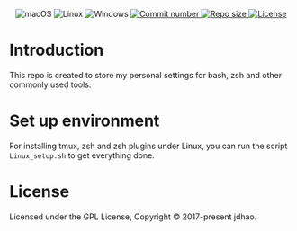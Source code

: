 <div align="center">
<p>
    <a>
      <img alt="macOS" src="https://img.shields.io/badge/macOS-%23.svg?style=flat-square&logo=apple&color=000000&logoColor=white" />
    </a>
    <a>
      <img alt="Linux" src="https://img.shields.io/badge/Linux-%23.svg?style=flat-square&logo=linux&color=FCC624&logoColor=black" />
    </a>
    <a>
      <img alt="Windows" src="https://img.shields.io/badge/Windows-%23.svg?style=flat-square&logo=windows&color=0078D6&logoColor=white" />
    </a>
    <a href="https://github.com/jdhao/dotfiles/commits">
      <img src="https://badgen.net/github/commits/jdhao/dotfiles" alt="Commit number" />
    </a>
    <a href="https://github.com/jdhao/dotfiles">
      <img src="https://img.shields.io/github/repo-size/jdhao/nvim-config?style=flat-square&label=Repo" alt="Repo size">
    </a>
    <a href="https://github.com/jdhao/dotfiles/blob/master/LICENSE">
      <img src="https://img.shields.io/github/license/jdhao/dotfiles?style=flat-square&logo=GNU&label=License" alt="License"/>
    </a>
</p>
</div>

# Introduction

This repo is created to store my personal settings for bash, zsh and other
commonly used tools.

# Set up environment

For installing tmux, zsh and zsh plugins under Linux, you can run the script
`Linux_setup.sh` to get everything done.

# License

Licensed under the GPL License, Copyright © 2017-present jdhao.
